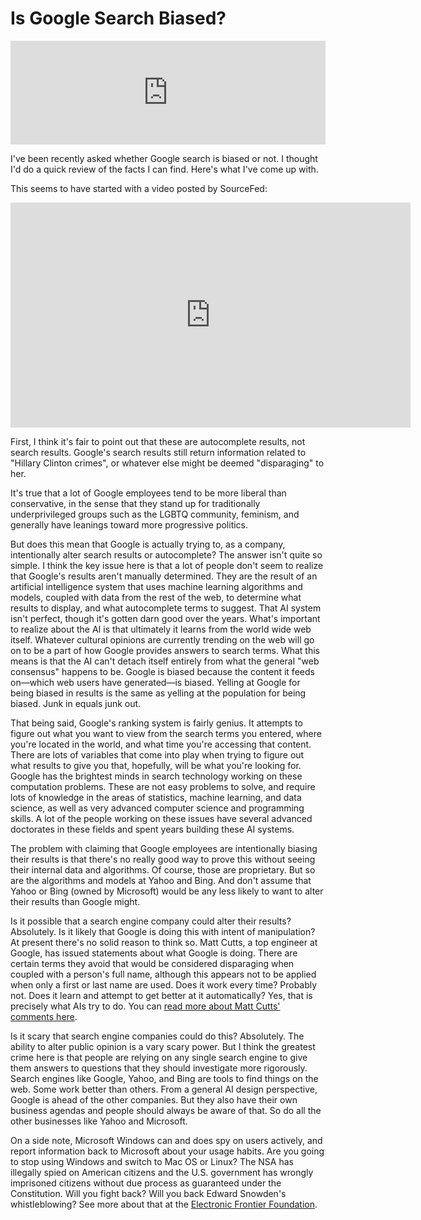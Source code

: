 # Is Google Search Biased?

<iframe width="100%" height="166" scrolling="no" frameborder="no" src="https://w.soundcloud.com/player/?url=https%3A//api.soundcloud.com/tracks/275181408&amp;color=ff5500&amp;auto_play=false&amp;hide_related=false&amp;show_comments=true&amp;show_user=true&amp;show_reposts=false"></iframe>

I've been recently asked whether Google search is biased or not. I thought I'd do a quick review of the facts I can find. Here's what I've come up with.

This seems to have started with a video posted by SourceFed:

<iframe width="640" height="360" src="https://www.youtube.com/embed/PFxFRqNmXKg" frameborder="0" allowfullscreen=""></iframe>

First, I think it's fair to point out that these are autocomplete results, not search results. Google's search results still return information related to "Hillary Clinton crimes", or whatever else might be deemed "disparaging" to her.

It's true that a lot of Google employees tend to be more liberal than conservative, in the sense that they stand up for traditionally underprivileged groups such as the LGBTQ community, feminism, and generally have leanings toward more progressive politics.

But does this mean that Google is actually trying to, as a company, intentionally alter search results or autocomplete? The answer isn't quite so simple. I think the key issue here is that a lot of people don't seem to realize that Google's results aren't manually determined. They are the result of an artificial intelligence system that uses machine learning algorithms and models, coupled with data from the rest of the web, to determine what results to display, and what autocomplete terms to suggest. That AI system isn't perfect, though it's gotten darn good over the years. What's important to realize about the AI is that ultimately it learns from the world wide web itself. Whatever cultural opinions are currently trending on the web will go on to be a part of how Google provides answers to search terms. What this means is that the AI can't detach itself entirely from what the general "web consensus" happens to be. Google is biased because the content it feeds on&mdash;which web users have generated&mdash;is biased. Yelling at Google for being biased in results is the same as yelling at the population for being biased. Junk in equals junk out.

That being said, Google's ranking system is fairly genius. It attempts to figure out what you want to view from the search terms you entered, where you're located in the world, and what time you're accessing that content. There are lots of variables that come into play when trying to figure out what results to give you that, hopefully, will be what you're looking for. Google has the brightest minds in search technology working on these computation problems. These are not easy problems to solve, and require lots of knowledge in the areas of statistics, machine learning, and data science, as well as very advanced computer science and programming skills. A lot of the people working on these issues have several advanced doctorates in these fields and spent years building these AI systems.

The problem with claiming that Google employees are intentionally biasing their results is that there's no really good way to prove this without seeing their internal data and algorithms. Of course, those are proprietary. But so are the algorithms and models at Yahoo and Bing. And don't assume that Yahoo or Bing (owned by Microsoft) would be any less likely to want to alter their results than Google might.

Is it possible that a search engine company could alter their results? Absolutely. Is it likely that Google is doing this with intent of manipulation? At present there's no solid reason to think so. Matt Cutts, a top engineer at Google, has issued statements about what Google is doing. There are certain terms they avoid that would be considered disparaging when coupled with a person's full name, although this appears not to be applied when only a first or last name are used. Does it work every time? Probably not. Does it learn and attempt to get better at it automatically? Yes, that is precisely what AIs try to do. You can [read more about Matt Cutts' comments here](https://www.buzzfeed.com/ishmaeldaro/google-hillary-clinton-autocomplete-debunk).

Is it scary that search engine companies could do this? Absolutely. The ability to alter public opinion is a vary scary power. But I think the greatest crime here is that people are relying on any single search engine to give them answers to questions that they should investigate more rigorously. Search engines like Google, Yahoo, and Bing are tools to find things on the web. Some work better than others. From a general AI design perspective, Google is ahead of the other companies. But they also have their own business agendas and people should always be aware of that. So do all the other businesses like Yahoo and Microsoft.

On a side note, Microsoft Windows can and does spy on users actively, and report information back to Microsoft about your usage habits. Are you going to stop using Windows and switch to Mac OS or Linux? The NSA has illegally spied on American citizens and the U.S. government has wrongly imprisoned citizens without due process as guaranteed under the Constitution. Will you fight back? Will you back Edward Snowden's whistleblowing? See more about that at the [Electronic Frontier Foundation](https://www.eff.org/nsa-spying).
